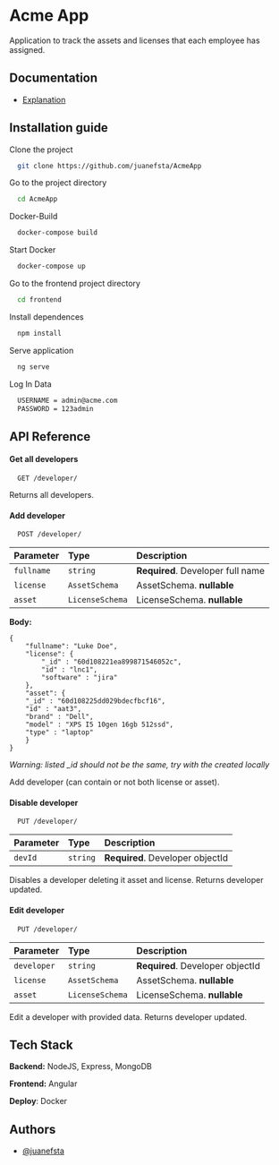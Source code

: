 
# Acme App

Application to track the assets and licenses that each employee has assigned.


## Documentation

- [ Explanation](https://docs.google.com/document/d/1UJq8lNxkn2yAjeecbelOxOyXnI8_Yapj-bQBX0wnBqM/edit?usp=sharing)

  
## Installation guide

Clone the project

```bash
  git clone https://github.com/juanefsta/AcmeApp
```

Go to the project directory

```bash
  cd AcmeApp
```

Docker-Build

```bash
  docker-compose build
```

Start Docker

```bash
  docker-compose up
```

Go to the frontend project directory

```bash
  cd frontend
```
Install dependences

```bash
  npm install
```
Serve application
```bash
  ng serve
```

Log In Data
```bash
  USERNAME = admin@acme.com
  PASSWORD = 123admin
```
## API Reference

#### Get all developers

```http
  GET /developer/
```
Returns all developers.

#### Add developer

```http
  POST /developer/
```

| Parameter | Type     | Description                       |
| :-------- | :------- | :-------------------------------- |
| `fullname`      | `string` | **Required**. Developer full name |
| `license`      | `AssetSchema` | AssetSchema. **nullable** |
| `asset`      | `LicenseSchema` |LicenseSchema. **nullable** |

**Body:**
```body
{
	"fullname": "Luke Doe",
	"license": {
		"_id" : "60d108221ea899871546052c",
		"id" : "lnc1",
		"software" : "jira"
	},
	"asset": {
    "_id" : "60d108225dd029bdecfbcf16",
    "id" : "aat3",
    "brand" : "Dell",
    "model" : "XPS I5 10gen 16gb 512ssd",
    "type" : "laptop"
	}
}
```
*Warning: listed _id should not be the same, try with the created locally*

Add developer (can contain or not both license or asset).

  #### Disable developer

```http
  PUT /developer/
```

| Parameter | Type     | Description                       |
| :-------- | :------- | :-------------------------------- |
| `devId`      | `string` | **Required**. Developer objectId |

Disables a developer deleting it asset and license. Returns developer updated.


#### Edit developer

```http
  PUT /developer/
```

| Parameter | Type     | Description                       |
| :-------- | :------- | :-------------------------------- |
| `developer`      | `string` | **Required**. Developer objectId |
| `license`      | `AssetSchema` | AssetSchema. **nullable** |
| `asset`      | `LicenseSchema` |LicenseSchema. **nullable** |

Edit a developer with provided data. Returns developer updated.

## Tech Stack

**Backend:** NodeJS, Express, MongoDB

**Frontend:** Angular

**Deploy**: Docker

## Authors

- [@juanefsta](https://www.github.com/juanefsta)

  
